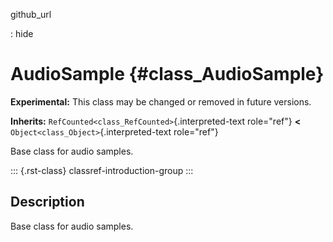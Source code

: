 github_url

:   hide

# AudioSample {#class_AudioSample}

**Experimental:** This class may be changed or removed in future
versions.

**Inherits:** `RefCounted<class_RefCounted>`{.interpreted-text
role="ref"} **\<** `Object<class_Object>`{.interpreted-text role="ref"}

Base class for audio samples.

::: {.rst-class}
classref-introduction-group
:::

## Description

Base class for audio samples.
